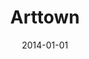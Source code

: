 ---
order: 12
title: Arttown
thumb: art.jpg
date: 2014-01-01
client: Arttown
partner: TK305 (design)
partnerurl: http://tk305.com
tags: art, culture, maps
screens: art.jpg,art-list.png,art-mobile-home.png,art-mobile-detail.png
---